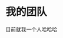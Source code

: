 # 我的团队

目前就我一个人哈哈哈

<TeamMember
  name="鲸落"
  role="Creator"
  avatar="http://www.xiaojunnan.cn/img/logo.webp"
  github="https://github.com/xiaojunnanya"
/>
